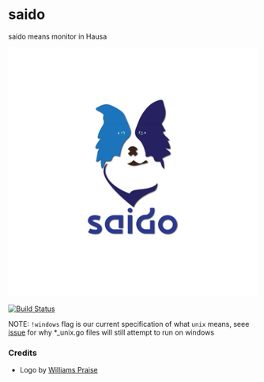 # saido
saido means monitor in Hausa


![Logo](assets/Saido_small.jpg)

[![Build Status](https://github.com/bisohns/saido/workflows/Test/badge.svg)](https://github.com/bisohns/saido/actions)

NOTE: `!windows` flag is our current specification of what `unix` means, seee [issue](https://github.com/golang/go/issues/20322) for why *_unix.go files will still attempt to run on windows

### Credits
 - Logo by [Williams Praise](https://github.com/kubyruby)
